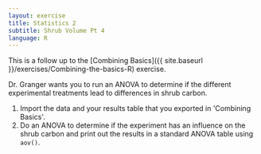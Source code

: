 ```yaml
---
layout: exercise
title: Statistics 2
subtitle: Shrub Volume Pt 4
language: R
---
```


This is a follow up to the [Combining Basics]({{ site.baseurl }}/exercises/Combining-the-basics-R) exercise.

Dr. Granger wants you to run an ANOVA to determine if the different experimental 
treatments lead to differences in shrub carbon.

1. Import the data and your results table that you exported in 'Combining 
   Basics'.
2. Do an ANOVA to determine if the experiment has an influence on the shrub
   carbon and print out the results in a standard ANOVA table using
   `aov()`.
